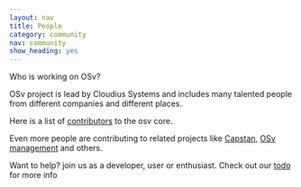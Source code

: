 ```yaml
---
layout: nav
title: People
category: community
nav: community
show_heading: yes
---
```


Who is working on OSv?
<!--more-->

OSv project is lead by Cloudius Systems and includes many
talented people from different companies and different places.
  
Here is a list of
[contributors](https://github.com/cloudius-systems/osv/graphs/contributors)
to the osv core.

Even more people are contributing to related projects like
[Capstan](https://github.com/cloudius-systems/capstan/graphs/contributors),
[OSv management](https://github.com/cloudius-systems/mgmt/graphs/contributors)
and others.

Want to help? join us as a developer, user or enthusiast.
Check out our [todo](/todo) for more info
